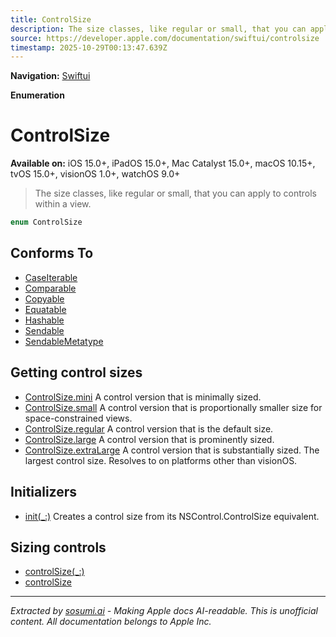 ```yaml
---
title: ControlSize
description: The size classes, like regular or small, that you can apply to controls within a view.
source: https://developer.apple.com/documentation/swiftui/controlsize
timestamp: 2025-10-29T00:13:47.639Z
---
```


**Navigation:** [Swiftui](/documentation/swiftui)

**Enumeration**

# ControlSize

**Available on:** iOS 15.0+, iPadOS 15.0+, Mac Catalyst 15.0+, macOS 10.15+, tvOS 15.0+, visionOS 1.0+, watchOS 9.0+

> The size classes, like regular or small, that you can apply to controls within a view.

```swift
enum ControlSize
```

## Conforms To

- [CaseIterable](/documentation/Swift/CaseIterable)
- [Comparable](/documentation/Swift/Comparable)
- [Copyable](/documentation/Swift/Copyable)
- [Equatable](/documentation/Swift/Equatable)
- [Hashable](/documentation/Swift/Hashable)
- [Sendable](/documentation/Swift/Sendable)
- [SendableMetatype](/documentation/Swift/SendableMetatype)

## Getting control sizes

- [ControlSize.mini](/documentation/swiftui/controlsize/mini) A control version that is minimally sized.
- [ControlSize.small](/documentation/swiftui/controlsize/small) A control version that is proportionally smaller size for space-constrained views.
- [ControlSize.regular](/documentation/swiftui/controlsize/regular) A control version that is the default size.
- [ControlSize.large](/documentation/swiftui/controlsize/large) A control version that is prominently sized.
- [ControlSize.extraLarge](/documentation/swiftui/controlsize/extralarge) A control version that is substantially sized. The largest control size. Resolves to  on platforms other than visionOS.

## Initializers

- [init(_:)](/documentation/swiftui/controlsize/init(_:)) Creates a control size from its NSControl.ControlSize equivalent.

## Sizing controls

- [controlSize(_:)](/documentation/swiftui/view/controlsize(_:))
- [controlSize](/documentation/swiftui/environmentvalues/controlsize)

---

*Extracted by [sosumi.ai](https://sosumi.ai) - Making Apple docs AI-readable.*
*This is unofficial content. All documentation belongs to Apple Inc.*
